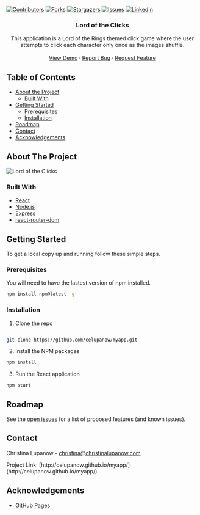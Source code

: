 <!-- PROJECT SHIELDS -->

[![Contributors][contributors-shield]][contributors-url] [![Forks][forks-shield]][forks-url] [![Stargazers][stars-shield]][stars-url] [![Issues][issues-shield]][issues-url] [![LinkedIn][linkedin-shield]][linkedin-url]

 
<h3 align="center">Lord of the Clicks</h3>
<p align="center">
This application is a Lord of the Rings themed click game where the user attempts to click each character only once as the images shuffle.
<br />
<br />
<a href="http://celupanow.github.io/myapp/">View Demo</a>
·
<a href="https://github.com/celupanow/myapp/issues">Report Bug</a>
·
<a href="https://github.com/celupanow/myapp/issues">Request Feature</a>

</p>

</p>
<!-- TABLE OF CONTENTS -->

## Table of Contents

* [About the Project](#about-the-project)
	* [Built With](#built-with)
* [Getting Started](#getting-started)
	* [Prerequisites](#prerequisites)
	* [Installation](#installation)
* [Roadmap](#roadmap)
* [Contact](#contact)
* [Acknowledgements](#acknowledgements)

 
<!-- ABOUT THE PROJECT -->

## About The Project
![Lord of the Clicks](./public/clickygame.png "Lord of the Clicks")

### Built With
* [React](https://reactjs.org/docs/getting-started.html)
* [Node.js](https://nodejs.org)
* [Express](https://expressjs.com/)
* [react-router-dom](https://reactrouter.com/web/guides/quick-start)

<!-- GETTING STARTED -->

## Getting Started
To get a local copy up and running follow these simple steps.


### Prerequisites

You will need to have the lastest version of npm installed.
```sh
npm install npm@latest -g
```
  
### Installation

1. Clone the repo

```sh

git clone https://github.com/celupanow/myapp.git

```
2. Install the NPM packages
```sh
npm install
```
3. Run the React application 
```sh
npm start
```

<!-- ROADMAP -->

## Roadmap

  

See the [open issues](https://github.com/celupanow/myapp/issues) for a list of proposed features (and known issues).

<!-- CONTACT -->

## Contact
Christina Lupanow - christina@christinalupanow.com
<p>
Project Link: [http://celupanow.github.io/myapp/](http://celupanow.github.io/myapp/)

<!-- ACKNOWLEDGEMENTS -->

## Acknowledgements
* [GitHub Pages](https://pages.github.com/)


<!-- MARKDOWN LINKS & IMAGES -->

<!-- https://www.markdownguide.org/basic-syntax/#reference-style-links -->

[contributors-shield]: https://img.shields.io/github/contributors/celupanow/myapp.svg?style=flat-square

[contributors-url]: https://github.com/celupanow/myapp/graphs/contributors

[forks-shield]: https://img.shields.io/github/forks/celupanow/myapp.svg?style=flat-square

[forks-url]: https://github.com/celupanow/myapp/network/members

[stars-shield]: https://img.shields.io/github/stars/celupanow/myapp.svg?style=flat-square

[stars-url]: https://github.com/celupanow/myapp/stargazers

[issues-shield]: https://img.shields.io/github/issues/celupanow/myapp.svg?style=flat-square

[issues-url]: https://github.com/celupanow/myapp/issues

[license-shield]: https://img.shields.io/github/license/celupanow/myapp.svg?style=flat-square

[license-url]: https://github.com/celupanow/myapp/blob/master/LICENSE.txt

[linkedin-shield]: https://img.shields.io/badge/-LinkedIn-black.svg?style=flat-square&logo=linkedin&colorB=555

[linkedin-url]: https://www.linkedin.com/in/christinalupanow

[product-screenshot]: images/screenshot.png

<!--stackedit_data:
eyJoaXN0b3J5IjpbLTE5MzkxNTY4MDksLTE4NTU0MTkxM119
-->